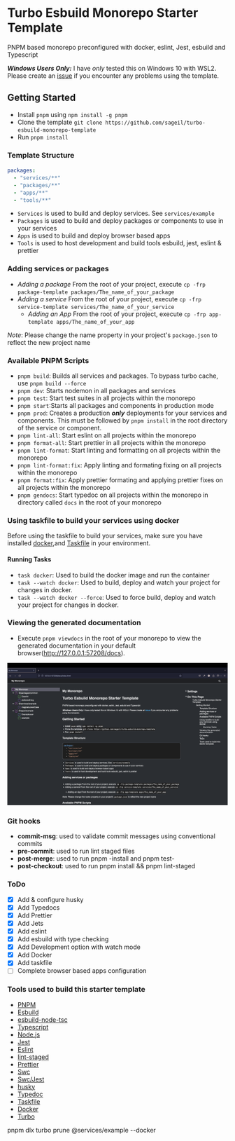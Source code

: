 # Turbo Esbuild Monorepo Starter Template

PNPM based monorepo preconfigured with docker, eslint, Jest, esbuild and Typescript

**_Windows Users Only:_**
I have _only_ tested this on Windows 10 with WSL2. Please create an [issue](https://github.com/sageil/Turbo-esbuild-monorepo-starter-template/issues) if you encounter any problems using the template.

## Getting Started

- Install `pnpm` using `npm install -g pnpm`
- Clone the template `git clone https://github.com/sageil/turbo-esbuild-monorepo-template`
- Run `pnpm install`

### Template Structure

```yaml
packages:
  - "services/**"
  - "packages/**"
  - "apps/**"
  - "tools/**"
```

- `Services` is used to build and deploy services. See `services/example`
- `Packages` is used to build and deploy packages or components to use in your services
- `Apps` is used to build and deploy browser based apps
- `Tools` is used to host development and build tools esbuild, jest, eslint & prettier

### Adding services or packages

- _Adding a package_
  From the root of your project, execute `cp -frp package-template packages/The_name_of_your_package`
- _Adding a service_
  From the root of your project, execute `cp -frp service-template services/The_name_of_your_service`
  - _Adding an App_
    From the root of your project, execute `cp -frp app-template apps/The_name_of_your_app`

_Note_: Please change the name property in your project's `package.json` to reflect the new project name

### Available PNPM Scripts

- `pnpm build`: Builds all services and packages. To bypass turbo cache, use `pnpm build --force`
- `pnpm dev`: Starts nodemon in all packages and services
- `pnpm test`: Start test suites in all projects within the monorepo
- `pnpm start`:Starts all packages and components in production mode
- `pnpm prod`: Creates a production **_only_** deployments for your services and components. This must be followed by `pnpm install` in the root directory of the service or component.
- `pnpm lint-all`: Start eslint on all projects within the monorepo
- `pnpm format-all`: Start prettier in all projects within the monorepo
- `pnpm lint-format`: Start linting and formatting on all projects within the monorepo
- `pnpm lint-format:fix`: Apply linting and formating fixing on all projects within the monorepo
- `pnpm format:fix`: Apply prettier formating and applying prettier fixes on all projects within the monorepo
- `pnpm gendocs`: Start typedoc on all projects within the monorepo in directory called `docs` in the root of your monorepo

### Using taskfile to build your services using docker

Before using the taskfile to build your services, make sure you have installed [docker](https://docs.docker.com),and [Taskfile](https://taskfile.dev) in your environment.

#### Running Tasks

- `task docker`: Used to build the docker image and run the container
- `task --watch docker`: Used to build, deploy and watch your project for changes in docker.
- `task --watch docker --force`: Used to force build, deploy and watch your project for changes in docker.

### Viewing the generated documentation

- Execute `pnpm viewdocs` in the root of your monorepo to view the generated documentation in your default browser(http://127.0.0.1:57208/docs).
<p align="center">
  <img  src="assets/docs.png?raw=true">
</p>

### Git hooks

- **commit-msg**: used to validate commit messages using conventional commits
- **pre-commit**: used to run lint staged files
- **post-merge**: used to run pnpm -install and pnpm test-
- **post-checkout**: used to run pnpm install && pnpm lint-staged

### ToDo

- [x] Add & configure husky
- [x] Add Typedocs
- [x] Add Prettier
- [x] Add Jets
- [x] Add eslint
- [x] Add esbuild with type checking
- [x] Add Development option with watch mode
- [x] Add Docker
- [x] Add taskfile
- [ ] Complete browser based apps configuration

### Tools used to build this starter template

- [PNPM](https://pnpm.io)
- [Esbuild](https://github.com/evanw/esbuild)
- [esbuild-node-tsc](https://github.com/a7ul/esbuild-node-tsc)
- [Typescript](https://www.typescriptlang.org/)
- [Node.js](https://nodejs.org/en)
- [Jest](https://jestjs.io/)
- [Eslint](https://eslint.org/)
- [lint-staged](https://github.com/lint-staged/lint-staged)
- [Prettier](https://prettier.io/)
- [Swc](https://swc.rs/)
- [Swc/Jest](https://swc.rs/docs/usage/jest)
- [husky](https://typicode.github.io/husky/get-started.html)
- [Typedoc](https://typedoc.org/)
- [Taskfile](https://taskfile.dev)
- [Docker](https://www.docker.com)
- [Turbo](https://turbo.build)

 pnpm dlx turbo prune @services/example --docker
